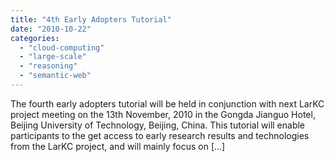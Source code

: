 ```yaml
---
title: "4th Early Adopters Tutorial"
date: "2010-10-22"
categories: 
  - "cloud-computing"
  - "large-scale"
  - "reasoning"
  - "semantic-web"
---
```


The fourth early adopters tutorial will be held in conjunction with next LarKC project meeting on the 13th November, 2010 in the Gongda Jianguo Hotel, Beijing University of Technology, Beijing, China. This tutorial will enable participants to the get access to early research results and technologies from the LarKC project, and will mainly focus on \[...\]
